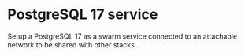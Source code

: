 # PostgreSQL 17 service
Setup a PostgreSQL 17 as a swarm service connected to an attachable network to be shared with other stacks.

